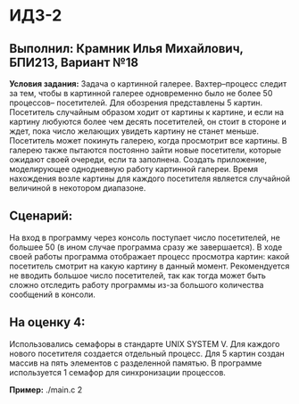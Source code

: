 # ИДЗ-2
## Выполнил: Крамник Илья Михайлович, БПИ213, Вариант №18
**Условия задания:** Задача о картинной галерее. Вахтер–процесс следит за тем,
чтобы в картинной галерее одновременно было не более 50 процессов–
посетителей. Для обозрения представлены 5 картин. Посетитель
случайным образом ходит от картины к картине, и если на картину любуются более чем десять посетителей, он стоит в стороне
и ждет, пока число желающих увидеть картину не станет меньше.
Посетитель может покинуть галерею, когда просмотрит все картины. В галерею также пытаются постоянно зайти новые посетители, которые ожидают своей очереди, если та заполнена. Создать
приложение, моделирующее однодневную работу картинной галереи. Время нахождения возле картины для каждого посетителя является случайной величиной в некотором диапазоне.
 
 ## Сценарий:  
На вход в программу через консоль поступает число посетителей, не большее 50 (в ином случае программа сразу же завершается). В ходе своей работы программа отображает процесс просмотра картин: какой посетитель смотрит на какую картину в данный момент. Рекомендуется не вводить большое число посетителей, так как тогда может быть сложно отследить работу программы из-за большого количества сообщений в консоли.

## На оценку 4:
Использовались семафоры в стандарте UNIX SYSTEM V. Для каждого нового посетителя создается отдельный процесс. Для 5 картин создан массив на пять элементов с разделенной памятью. В программе используется 1 семафор для синхронизации процессов.

**Пример:** ./main.c 2
